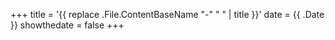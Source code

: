+++
title = '{{ replace .File.ContentBaseName "-" " " | title }}'
date = {{ .Date }}
showthedate = false
+++
